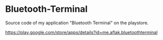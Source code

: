 # Bluetooth-Terminal
Source code of my application "Bluetooth Terminal" on the playstore.

https://play.google.com/store/apps/details?id=me.aflak.bluetoothterminal
